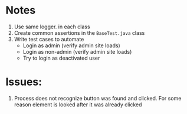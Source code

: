 # Notes
1. Use same logger. in each class
2. Create common assertions in the `BaseTest.java` class
3. Write test cases to automate
    * Login as admin (verify admin site loads)
    * Login as non-admin (verify admin site loads)
    * Try to login as deactivated user


# Issues:
1. Process does not recognize button was found and clicked. For some reason element is looked after it was already clicked